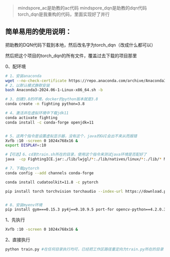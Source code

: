 > mindspore_ac是助教的ac代码
mindspore_dqn是助教的dqn代码
torch_dqn是我重构的代码，里面实现好了并行

## 简单易用的使用说明：
把助教的DQN代码下载到本地，然后改名字为torch_dqn（改成什么都可以）

然后把这个项目的torch_dqn的所有文件，覆盖过去下载的项目那里

0、配环境
``` bash
# 1、安装anaconda
wget --no-check-certificate https://repo.anaconda.com/archive/Anaconda3-2024.06-1-Linux-x86_64.sh
# 2、以默认模式静默安装
bash Anaconda3-2024.06-1-Linux-x86_64.sh -b

# 3、创建3.8的环境，docker的python版本就是3.8
conda create -n fighting python=3.8

# 4、激活并在虚拟环境中下载jdk11
conda activate fighting
conda install -c conda-forge openjdk=11  


# 5、这两个指令是设置虚拟显示器，没有这个，java的GUI会出不来从而报错
Xvfb :10 -screen 0 1024x768x16 &
export DISPLAY=:10

#【可选】6、cd到train.sh所在的目录，使用这个指令来测试java环境是否配好了
java  -cp FightingICE.jar:./lib/lwjgl/*:./lib/natives/linux/*:./lib/* Main --a1 BCP --a2 BlackMamba --c1 ZEN --c2 ZEN -n 1 --mute --fastmode --disable-window

# 7、下载pytorch
conda config --add channels conda-forge

conda install cudatoolkit=11.8 -c pytorch

pip install torch torchvision torchaudio --index-url https://download.pytorch.org/whl/cu118


# 8、安装myenv环境
pip install gym===0.15.3 py4j==0.10.9.5 port-for opencv-python==4.2.0.34

```



1、先执行
``` bash
Xvfb :10 -screen 0 1024x768x16 &
```
2、直接执行
``` bash
python train.py #在任何目录执行均可，已经把工作区路径重定向为train.py所在的目录
```